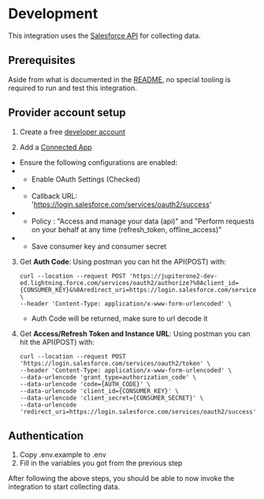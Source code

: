 # Development

This integration uses the
[Salesforce API](https://developer.salesforce.com/docs/atlas.en-us.api_rest.meta/api_rest/intro_rest_resources.htm)
for collecting data.

## Prerequisites

Aside from what is documented in the [README](../README.md), no special tooling
is required to run and test this integration.

## Provider account setup

1. Create a free [developer account](https://developer.salesforce.com/signup)

2. Add a
   [Connected App](https://help.salesforce.com/articleView?id=sf.connected_app_create.htm&type=5)

- Ensure the following configurations are enabled:
- - Enable OAuth Settings (Checked)
- - Callback URL: 'https://login.salesforce.com/services/oauth2/success'
- - Policy : "Access and manage your data (api)" and "Perform requests on your
    behalf at any time (refresh_token, offline_access)"
- - Save consumer key and consumer secret

3. Get **Auth Code**: Using postman you can hit the API(POST) with:

   ```
   curl --location --request POST 'https://jupiterone2-dev-ed.lightning.force.com/services/oauth2/authorize?%0Aclient_id={CONSUMER_KEY}&%0Aredirect_uri=https://login.salesforce.com/services/oauth2/success&%0Aresponse_type=code' \
   --header 'Content-Type: application/x-www-form-urlencoded' \
   ```

   - Auth Code will be returned, make sure to url decode it

4. Get **Access/Refresh Token and Instance URL**: Using postman you can hit the
   API(POST) with:
   ```
   curl --location --request POST 'https://login.salesforce.com/services/oauth2/token' \
   --header 'Content-Type: application/x-www-form-urlencoded' \
   --data-urlencode 'grant_type=authorization_code' \
   --data-urlencode 'code={AUTH_CODE}' \
   --data-urlencode 'client_id={CONSUMER_KEY}' \
   --data-urlencode 'client_secret={CONSUMER_SECRET}' \
   --data-urlencode 'redirect_uri=https://login.salesforce.com/services/oauth2/success'
   ```

## Authentication

1. Copy .env.example to .env
2. Fill in the variables you got from the previous step

After following the above steps, you should be able to now invoke the
integration to start collecting data.
